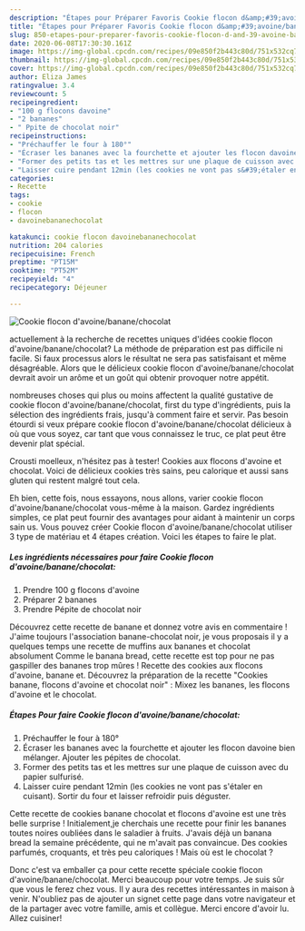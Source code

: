 ```yaml
---
description: "Étapes pour Préparer Favoris Cookie flocon d&amp;#39;avoine/banane/chocolat"
title: "Étapes pour Préparer Favoris Cookie flocon d&amp;#39;avoine/banane/chocolat"
slug: 850-etapes-pour-preparer-favoris-cookie-flocon-d-and-39-avoine-banane-chocolat
date: 2020-06-08T17:30:30.161Z
image: https://img-global.cpcdn.com/recipes/09e850f2b443c80d/751x532cq70/cookie-flocon-davoinebananechocolat-photo-principale-de-la-recette.jpg
thumbnail: https://img-global.cpcdn.com/recipes/09e850f2b443c80d/751x532cq70/cookie-flocon-davoinebananechocolat-photo-principale-de-la-recette.jpg
cover: https://img-global.cpcdn.com/recipes/09e850f2b443c80d/751x532cq70/cookie-flocon-davoinebananechocolat-photo-principale-de-la-recette.jpg
author: Eliza James
ratingvalue: 3.4
reviewcount: 5
recipeingredient:
- "100 g flocons davoine"
- "2 bananes"
- " Ppite de chocolat noir"
recipeinstructions:
- "Préchauffer le four à 180°"
- "Écraser les bananes avec la fourchette et ajouter les flocon davoine bien mélanger. Ajouter les pépites de chocolat."
- "Former des petits tas et les mettres sur une plaque de cuisson avec du papier sulfurisé."
- "Laisser cuire pendant 12min (les cookies ne vont pas s&#39;étaler en cuisant). Sortir du four et laisser refroidir puis déguster."
categories:
- Recette
tags:
- cookie
- flocon
- davoinebananechocolat

katakunci: cookie flocon davoinebananechocolat 
nutrition: 204 calories
recipecuisine: French
preptime: "PT15M"
cooktime: "PT52M"
recipeyield: "4"
recipecategory: Déjeuner

---
```



![Cookie flocon d&#39;avoine/banane/chocolat](https://img-global.cpcdn.com/recipes/09e850f2b443c80d/751x532cq70/cookie-flocon-davoinebananechocolat-photo-principale-de-la-recette.jpg)

actuellement à la recherche de recettes uniques d'idées cookie flocon d&#39;avoine/banane/chocolat? La méthode de préparation est pas difficile ni facile. Si faux processus alors le résultat ne sera pas satisfaisant et même désagréable. Alors que le délicieux cookie flocon d&#39;avoine/banane/chocolat devrait avoir un arôme et un goût qui obtenir provoquer notre appétit.

nombreuses choses qui plus ou moins affectent la qualité gustative de cookie flocon d&#39;avoine/banane/chocolat, first du type d'ingrédients, puis la sélection des ingrédients frais, jusqu'à comment faire et servir. Pas besoin étourdi si veux prépare cookie flocon d&#39;avoine/banane/chocolat délicieux à où que vous soyez, car tant que vous connaissez le truc, ce plat peut être devenir plat spécial.

Crousti moelleux, n&#39;hésitez pas à tester! Cookies aux flocons d&#39;avoine et chocolat. Voici de délicieux cookies très sains, peu calorique et aussi sans gluten qui restent malgré tout cela.


Eh bien, cette fois, nous essayons, nous allons, varier cookie flocon d&#39;avoine/banane/chocolat vous-même à la maison. Gardez ingrédients simples, ce plat peut fournir des avantages pour aidant à maintenir un corps sain us. Vous pouvez créer Cookie flocon d&#39;avoine/banane/chocolat utiliser 3 type de matériau et 4 étapes création. Voici les étapes to faire le plat.

<!--inarticleads1-->

##### Les ingrédients nécessaires pour faire Cookie flocon d&#39;avoine/banane/chocolat:

1. Prendre 100 g flocons d&#39;avoine
1. Préparer 2 bananes
1. Prendre  Pépite de chocolat noir


Découvrez cette recette de banane et donnez votre avis en commentaire ! J&#39;aime toujours l&#39;association banane-chocolat noir, je vous proposais il y a quelques temps une recette de muffins aux bananes et chocolat absolument Comme le banana bread, cette recette est top pour ne pas gaspiller des bananes trop mûres ! Recette des cookies aux flocons d&#39;avoine, banane et. Découvrez la préparation de la recette &#34;Cookies banane, flocons d&#39;avoine et chocolat noir&#34; : Mixez les bananes, les flocons d&#39;avoine et le chocolat. 

<!--inarticleads2-->

##### Étapes Pour faire Cookie flocon d&#39;avoine/banane/chocolat:

1. Préchauffer le four à 180°
1. Écraser les bananes avec la fourchette et ajouter les flocon davoine bien mélanger. Ajouter les pépites de chocolat.
1. Former des petits tas et les mettres sur une plaque de cuisson avec du papier sulfurisé.
1. Laisser cuire pendant 12min (les cookies ne vont pas s&#39;étaler en cuisant). Sortir du four et laisser refroidir puis déguster.


Cette recette de cookies banane chocolat et flocons d&#39;avoine est une très belle surprise ! Initialement,je cherchais une recette pour finir les bananes toutes noires oubliées dans le saladier à fruits. J&#39;avais déjà un banana bread la semaine précédente, qui ne m&#39;avait pas convaincue. Des cookies parfumés, croquants, et très peu caloriques ! Mais où est le chocolat ? 


Donc c'est va emballer ça pour cette recette spéciale cookie flocon d&#39;avoine/banane/chocolat. Merci beaucoup pour votre temps. Je suis sûr que vous le ferez chez vous. Il y aura des recettes  intéressantes in maison à venir. N'oubliez pas de ajouter un signet cette page dans votre navigateur et de la partager avec votre famille, amis et collègue. Merci encore d'avoir lu. Allez cuisiner!
